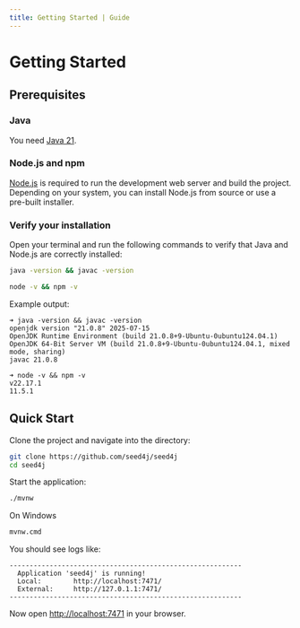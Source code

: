 ```yaml
---
title: Getting Started | Guide
---
```


# Getting Started

## Prerequisites

### Java

You need [Java 21](https://openjdk.java.net/projects/jdk/21/).

### Node.js and npm

[Node.js](https://nodejs.org/) is required to run the development web server and build the project.  
Depending on your system, you can install Node.js from source or use a pre-built installer.

### Verify your installation

Open your terminal and run the following commands to verify that Java and Node.js are correctly installed:

```bash
java -version && javac -version
```

```bash
node -v && npm -v
```

Example output:

```
➜ java -version && javac -version
openjdk version "21.0.8" 2025-07-15
OpenJDK Runtime Environment (build 21.0.8+9-Ubuntu-0ubuntu124.04.1)
OpenJDK 64-Bit Server VM (build 21.0.8+9-Ubuntu-0ubuntu124.04.1, mixed mode, sharing)
javac 21.0.8

➜ node -v && npm -v
v22.17.1
11.5.1
```

## Quick Start

Clone the project and navigate into the directory:

```bash
git clone https://github.com/seed4j/seed4j
cd seed4j
```

Start the application:

```bash
./mvnw
```

On Windows

```bash
mvnw.cmd
```

You should see logs like:

```
----------------------------------------------------------
  Application 'seed4j' is running!
  Local: 	    http://localhost:7471/
  External: 	http://127.0.1.1:7471/
----------------------------------------------------------
```

Now open [http://localhost:7471](http://localhost:7471/) in your browser.
